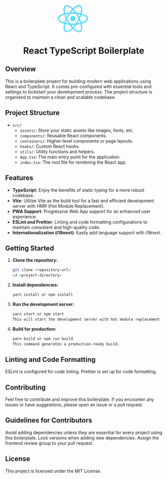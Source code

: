 <p align="center">
  <img width="100" src="src/assets/react.png" alt="react logo" style="margin-right: 70px">
</p>

<h1 align="center" style="border-bottom: none; text-decoration: none;">React TypeScript Boilerplate</h1>

## Overview

This is a boilerplate project for building modern web applications using React and TypeScript. It comes pre-configured with essential tools and settings to kickstart your development process. The project structure is organized to maintain a clean and scalable codebase.

## Project Structure

- `src/`
  - `assets/`: Store your static assets like images, fonts, etc.
  - `components/`: Reusable React components.
  - `containers/`: Higher-level components or page layouts.
  - `hooks/`: Custom React hooks.
  - `utils/`: Utility functions and helpers.
  - `App.tsx`: The main entry point for the application.
  - `index.tsx`: The root file for rendering the React app.

## Features

- **TypeScript**: Enjoy the benefits of static typing for a more robust codebase.
- **Vite**: Utilize Vite as the build tool for a fast and efficient development server with HMR (Hot Module Replacement).
- **PWA Support**: Progressive Web App support for an enhanced user experience.
- **ESLint and Prettier**: Linting and code formatting configurations to maintain consistent and high-quality code.
- **Internationalization (i18next)**: Easily add language support with i18next.

## Getting Started

1. **Clone the repository:**

   ```bash
   git clone <repository-url>
   cd <project-directory>

2. **Install dependencies:**

   ```bash
   yarn install or npm install

3. **Run the development server:**

   ```bash
   yarn start or npm start
   This will start the development server with hot module replacement (HMR).

4. **Build for production:**

   ```bash
   yarn build or npm run build
   This command generates a production-ready build.

## Linting and Code Formatting
ESLint is configured for code linting.
Prettier is set up for code formatting.
  
## Contributing
Feel free to contribute and improve this boilerplate. If you encounter any issues or have suggestions, please open an issue or a pull request.

## Guidelines for Contributors
Avoid adding dependencies unless they are essential for every project using this boilerplate.
Lock versions when adding new dependencies.
Assign the frontend review group to your pull request.

## License
This project is licensed under the MIT License.
